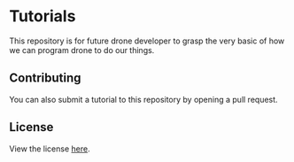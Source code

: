 # Tutorials

This repository is for future drone developer to grasp the very basic of how we can program drone to do our things.

## Contributing

You can also submit a tutorial to this repository by opening a pull request.

## License

View the license [here](LICENSE).
